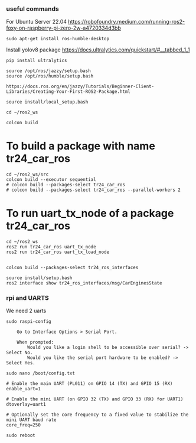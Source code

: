 


### useful commands

For Ubuntu Server 22.04
https://robofoundry.medium.com/running-ros2-foxy-on-raspberry-pi-zero-2w-a4720334d3bb

```
sudo apt-get install ros-humble-desktop
```

Install yolov8 package
https://docs.ultralytics.com/quickstart/#__tabbed_1_1
```
pip install ultralytics
```

```
source /opt/ros/jazzy/setup.bash
source /opt/ros/humble/setup.bash

https://docs.ros.org/en/jazzy/Tutorials/Beginner-Client-Libraries/Creating-Your-First-ROS2-Package.html

source install/local_setup.bash

cd ~/ros2_ws

colcon build
```

# To build a package with name tr24_car_ros
```
cd ~/ros2_ws/src
colcon build --executor sequential
# colcon build --packages-select tr24_car_ros
# colcon build --packages-select tr24_car_ros --parallel-workers 2
```

# To run uart_tx_node of a package tr24_car_ros
```
cd ~/ros2_ws
ros2 run tr24_car_ros uart_tx_node
ros2 run tr24_car_ros uart_tx_load_node


colcon build --packages-select tr24_ros_interfaces

source install/setup.bash
ros2 interface show tr24_ros_interfaces/msg/CarEnginesState
```


### rpi and UARTS
We need 2 uarts

```
sudo raspi-config

    Go to Interface Options > Serial Port.

    When prompted:
        Would you like a login shell to be accessible over serial? -> Select No.
        Would you like the serial port hardware to be enabled? -> Select Yes.
```


```
sudo nano /boot/config.txt
```

```
# Enable the main UART (PL011) on GPIO 14 (TX) and GPIO 15 (RX)
enable_uart=1

# Enable the mini UART (on GPIO 32 (TX) and GPIO 33 (RX) for UART1)
dtoverlay=uart1

# Optionally set the core frequency to a fixed value to stabilize the mini UART baud rate
core_freq=250
```

```
sudo reboot
```
